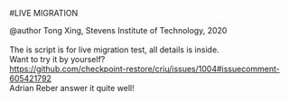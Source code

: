 

#LIVE MIGRATION 

@author Tong Xing, Stevens Institute of Technology, 2020 <br>
<br>
The is script is for live migration test, all details is inside. <br> 
Want to try it by yourself?  <br>
https://github.com/checkpoint-restore/criu/issues/1004#issuecomment-605421792 <br>
Adrian Reber answer it quite well! <br>
